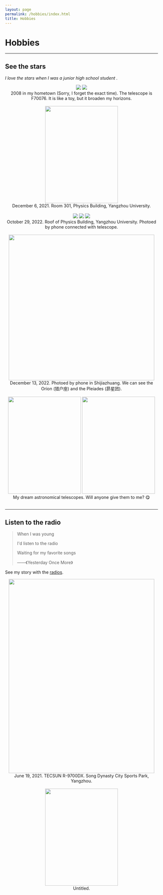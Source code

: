 ```yaml
---
layout: page
permalink: /hobbies/index.html
title: Hobbies
---
```


# Hobbies

---

## See the stars

*I love the stars when I was a junior high school student .*

<center>
<div class="second">
<img src="/images/hobbies/star/star--F70076.jpg">
<img src="/images/hobbies/star/star--moon2008.jpg">
</div>
</center>

<center>2008 in my hometown (Sorry, I forget the exact time). The telescope is F70076. It is like a toy, but it broaden my horizons.</center>

<br>

<center>
<img src="/images/hobbies/star/star--telescope--1.jpg" width="240" height="320">
</center>

<center>
December 6, 2021. Room 301, Physics Building, Yangzhou University.    
</center>   

<br/>

<center>
<div class="third">
<img src="/images/hobbies/star/star--friends--1.jpg">
<img src="/images/hobbies/star/star--Saturn--1.jpg">
<img src="/images/hobbies/star/star--Jupiter--1.jpg">
</div>
</center>

<center>October 29, 2022. Roof of Physics Building, Yangzhou University. Photoed by phone connected with telescope.</center>

<br>

<center>
<img src="/images/hobbies/star/star--XWZZ.jpg" width="480" height="480">
</center>

<center>
December 13, 2022. Photoed by phone in Shijiazhuang. We can see the Orion (猎户座) and the Pleiades (昴星团).
</center>  

<br>

<center>
<div class="second">
<img src="/images/hobbies/star/star--dream1.jpg" width="240" height="320">
<img src="/images/hobbies/star/star--dream2.jpg" width="240" height="320">
</div>
</center>

<center>My dream astronomical telescopes. Will anyone give them to me? 😋</center>

<br>
<hr>

## Listen to the radio

>When I was young
>
>I'd listen to the radio
>
>Waiting for my favorite songs
>
> ——《Yesterday Once More》

See my story with the [radios](https://wxj-gravity.github.io/essays/stories%20with%20radio/index.html).

<center>
<img src="/images/hobbies/radio/radio--1.jpg" width="480" height="640">
</center>

<center>
June 19, 2021. TECSUN R-9700DX. Song Dynasty City Sports Park, Yangzhou.
</center>

<br>

<center>
<img src="/images/hobbies/radio/radio--untitled.jpg" width="240" height="320">
</center>

<center>
Untitled.
</center>


